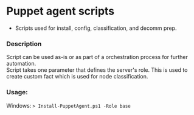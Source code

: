 # Puppet agent scripts  
* Scripts used for install, config, classification, and decomm prep.  

### Description    
Script can be used as-is or as part of a orchestration process for further automation.  
Script takes one parameter that defines the server's role.  This is used to create custom fact
which is used for node classification.  

### Usage:  
Windows: `> Install-PuppetAgent.ps1 -Role base`  
